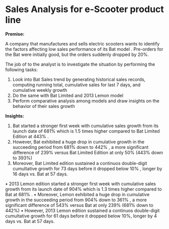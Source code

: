 # Sales Analysis for e-Scooter product line

**Premise:**

A company that manufactures and sells electric scooters wants to identify the factors affecting low sales performance of its Bat model . Pre-orders for the Bat were initially good, but the orders suddenly dropped by 20%. 

The job of to the analyst is to investigate the situation by performing the following tasks:

  1. Look into Bat Sales trend by generating historical sales records, computing running total, cumulative sales for last 7 days, and cumulative weekly growth  
  2. Do the same with Bat Limited and 2013 Lemon model
  3. Perform comparative analysis among models and draw insights on the behavior of their sales growth

**Insights:**

1. Bat  started a stronger first week with cumulative sales growth from its launch date of 681% which is 1.5 times higher compared to Bat Limited Edition at 443% . 
2. However, Bat exhibited a huge drop in cumulative growth in the succeeding period  from 681% down to 442% , a more significant difference of 239%  versus Bat Limited Edition at only 50% (443% down to 393%) 
3. Moreover, Bat Limited edition sustained a continuos double-digit cumultative growth for 73 days before it dropped below 10% ,  longer by 16 days vs. Bat at 57 days. 

•	2013 Lemon edition started a stronger first week with cumulative sales growth from its launch date of 904% which is 1.3 times higher compared to Bat at 681% . 
•	Moreover, Lemon exhibited a huge drop in cumulative growth in the succeeding period  from 904% down to 361% , a more significant difference of 543%  versus Bat at only 239% (681% down to 442%) 
•	However, 2013 Lemon edition sustained a continuos double-digit cumultative growth for 61 days before it dropped below 10%, longer by 4 days vs. Bat at 57 days.




